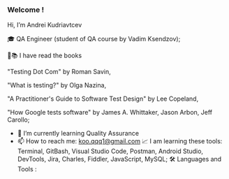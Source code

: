 ### Welcome !
Hi, I’m Andrei Kudriavtcev

🎓 QA Engineer (student of QA course by Vadim Ksendzov);

👀📚 I have read the books

"Testing Dot Com" by Roman Savin,

"What is testing?" by Olga Nazina,

"A Practitioner's Guide to Software Test Design" by Lee Copeland,

"How Google tests software" by  James A. Whittaker, Jason Arbon, Jeff Carollo;

- 🌱 I’m currently learning Quality Assurance
- 📫 How to reach me: koo.qqq1@gmail.com
📈 I am learning these tools: Terminal, GitBash, Visual Studio Code, Postman, Android Studio, DevTools, Jira, Charles, Fiddler, JavaScript, MySQL; 🛠️ Languages and Tools :
